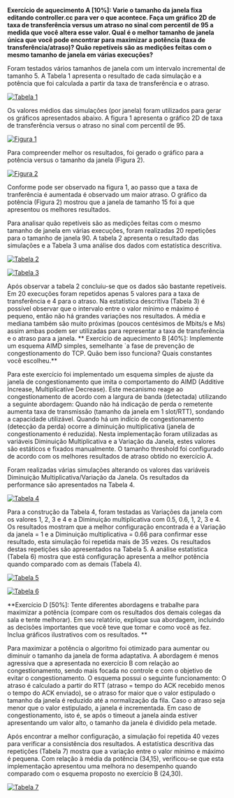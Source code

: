 **Exercício de aquecimento A [10%]: Varie o tamanho da janela fixa editando controller.cc para ver o que acontece. Faça um gráfico 2D de taxa de transferência versus um atraso no sinal com percentil de 95 a medida que você altera esse valor. Qual é o melhor tamanho de janela única que você pode encontrar para maximizar a potência (taxa de transferência/atraso)? Quão repetíveis são as medições feitas com o mesmo tamanho de janela em várias execuções?**

Foram testados vários tamanhos de janela com um intervalo incremental de tamanho 5. A Tabela 1 apresenta o resultado de cada simulação e a potência que foi calculada a partir da taxa de transferência e o atraso.


[![Tabela 1](https://image.ibb.co/eZRoV0/Tabela1.jpg "Tabela 1")](https://image.ibb.co/eZRoV0/Tabela1.jpg "Tabela 1")


Os valores médios das simulações (por janela) foram utilizados para gerar os gráficos apresentados abaixo. A figura 1 apresenta o gráfico 2D de taxa de transferência versus o atraso no sinal com percentil de 95.

[![Figura 1](https://image.ibb.co/nporiL/figura1.jpg "Figura 1")](https://image.ibb.co/nporiL/figura1.jpg "Figura 1")

Para compreender melhor os resultados, foi gerado o gráfico  para a potência versus o tamanho da janela (Figura 2).

[![Figura 2](https://image.ibb.co/nxH6Hf/figura2.jpg "Figura 2")](https://image.ibb.co/nxH6Hf/figura2.jpg "Figura 2")

Conforme pode ser observado na figura 1, ao passo que a taxa de tranferência é aumentada é observado um maior atraso. O gráfico da potência (Figura 2) mostrou que a janela de tamanho 15 foi a que apresentou os melhores resultados.	

Para analisar quão repetíveis são as medições feitas com o mesmo tamanho de janela em várias execuções, foram realizadas 20 repetições para o tamanho de janela 90. A tabela 2 apresenta o resultado das simulações e a Tabela 3 uma análise dos dados com estatística descritiva.

[![Tabela 2](https://image.ibb.co/cmJriL/Tabela2.jpg "Tabela 2")](https://image.ibb.co/cmJriL/Tabela2.jpg "Tabela 2")

[![Tabela 3](https://image.ibb.co/jzA43L/Tabela3.jpg "Tabela 3")](https://image.ibb.co/jzA43L/Tabela3.jpg "Tabela 3")

Após observar a tabela 2 concluiu-se que os dados são bastante repetíveis. Em 20 execuções foram repetidos apenas 5 valores para a taxa de transferência e 4 para o atraso. Na estatística descritiva (Tabela 3) é possível observar que o intervalo entre o valor mínimo e máximo é pequeno, então não há grandes variações nos resultados. A média e mediana também são muito próximas (poucos centésimos de Mbits/s e Ms) assim ambas podem ser utilizadas para representar a taxa de transferência e o atraso para a janela.
**
Exercício de aquecimento B [40%]: Implemente um esquema AIMD simples, semelhante `a fase de prevenção de congestionamento do TCP. Quão bem isso funciona? Quais constantes você escolheu.**

Para este exercício foi implementado um esquema simples de ajuste da janela de congestionamento que imita o comportamento do AIMD (Additive Increase, Multiplicative Decrease). Este mecanismo reage ao congestionamento de acordo com a largura de banda (detectada) utilizando a seguinte abordagem: Quando não há indicação de perda o remetente aumenta taxa de transmissão (tamanho da janela em 1 slot/RTT), sondando a capacidade utilizável. Quando há um indício de congestionamento (detecção da perda) ocorre a diminuição multiplicativa (janela de congestionamento é reduzida). Nesta implementação foram utilizadas as variáveis Diminuição Multiplicativa e a Variação da Janela, estes valores são estáticos e fixados manualmente. O tamanho threshold foi configurado de acordo com os melhores resultados de atraso obtido no exercício A.

Foram realizadas várias simulações alterando os valores das variáveis Diminuição Multiplicativa/Variação da Janela. Os resultados da performance são apresentados na Tabela 4. 

[![Tabela 4](https://image.ibb.co/c3GNq0/Tabela4.jpg "Tabela 4")](https://image.ibb.co/c3GNq0/Tabela4.jpg "Tabela 4")

Para a construção da Tabela 4, foram testadas as Variações da janela com os valores 1, 2, 3 e 4 e a Diminuição multiplicativa com 0.5, 0.6, 1, 2, 3 e 4. Os resultados mostram que a melhor configuração encontrada é a Variação da janela = 1 e a Diminuição multiplicativa = 0.66 para confirmar esse resultado, esta simulação foi repetida mais de 35 vezes. Os resultados destas repetições são apresentados na Tabela 5. A análise estatística (Tabela 6) mostra que está configuração apresenta a melhor potência quando comparado com as demais (Tabela 4).

[![Tabela 5](https://image.ibb.co/e7V43L/Tabela5.jpg "Tabela 5")](https://image.ibb.co/e7V43L/Tabela5.jpg "Tabela 5")

[![Tabela 6](https://image.ibb.co/fJi2q0/Tabela6.jpg "Tabela 6")](https://image.ibb.co/fJi2q0/Tabela6.jpg "Tabela 6")

**Exercício D [50%]: Tente diferentes abordagens e trabalhe para maximizar a potência (compare com os resultados dos demais colegas da sala e tente melhorar). Em seu relatório, explique sua abordagem, incluindo as decisões importantes que você teve que tomar e como você as fez. Inclua gráficos ilustrativos com os resultados. **

Para maximizar a potência o algoritmo foi otimizado para aumentar ou diminuir o tamanho da janela de forma adaptativa. A abordagem é menos agressiva que a apresentada no exercício B com relação ao congestionamento, sendo mais focada no controle e com o objetivo de evitar o congestionamento.  O esquema possui o seguinte funcionamento:  O atraso é calculado a partir do RTT (atraso = tempo do ACK recebido menos o tempo do ACK enviado), se o atraso for maior que o valor estipulado o tamanho da janela é reduzido até a normalização da fila. Caso o atraso seja menor que o valor estipulado, a janela é incrementada.  Em caso de congestionamento, isto é, se após o timeout a janela ainda estiver apresentando um valor alto, o tamanho da janela é dividido pela metade. 

Após encontrar a melhor configuração, a simulação foi repetida 40 vezes para verificar a consistência dos resultados. A estatística descritiva das repetições (Tabela 7) mostra que a variação entre o valor mínimo e máximo é pequena. Com relação à média da potência (34,15), verificou-se que esta implementação apresentou uma melhora no desempenho quando comparado com o esquema proposto no exercício B (24,30).

[![Tabela 7](https://image.ibb.co/mqHj3L/Tabela7.jpg "Tabela 7")](https://image.ibb.co/mqHj3L/Tabela7.jpg "Tabela 7")
